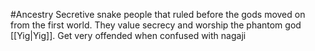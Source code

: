 #Ancestry
Secretive snake people that ruled before the gods moved on from the first world.
They value secrecy and worship the phantom god [[Yig|Yig]]. Get very offended when confused with nagaji
